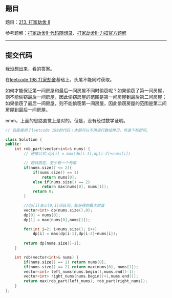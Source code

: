 ## 题目

题目：[213. 打家劫舍 II](https://leetcode-cn.com/problems/house-robber-ii/)

参考题解：[打家劫舍II-代码随想录](https://github.com/youngyangyang04/leetcode-master/blob/master/problems/0213.%E6%89%93%E5%AE%B6%E5%8A%AB%E8%88%8DII.md)、[打家劫舍II-力扣官方题解](https://leetcode-cn.com/problems/house-robber-ii/solution/da-jia-jie-she-ii-by-leetcode-solution-bwja/)

---

## 提交代码

我没想出来，看的答案。

在[leetcode 198 打家劫舍](https://blog.csdn.net/sinat_38816924/article/details/120926031)基础上。头尾不能同时获取。

如何才能保证第一间房屋和最后一间房屋不同时偷窃呢？如果偷窃了第一间房屋，则不能偷窃最后一间房屋，因此偷窃房屋的范围是第一间房屋到最后第二间房屋；如果偷窃了最后一间房屋，则不能偷窃第一间房屋，因此偷窃房屋的范围是第二间房屋到最后一间房屋。

emm，上面的思路直觉上是对的。但是，没有经过数学证明。

```c++
// 我直接用了leetcode 198的代码；本题可以不用进行数组拷贝，传递下标即可。

class Solution {
public:
    int rob_part(vector<int>& nums) {
        // 递推公式:dp[i] = max(dp[i-1],dp[i-2]+nums[i])

        // 题目限定，至少有一个元素
        if(nums.size() <= 2){
            if(nums.size() == 1)
                return nums[0];
            else if(nums.size() == 2)
                return max(nums[0], nums[1]);
            return 0;
        }

        //dp[i]表示[0,i]闭区间，能获得的最大财富
        vector<int> dp(nums.size(),0);
        dp[0] = nums[0];
        dp[1] = max(nums[0],nums[1]);

        for(int i=2; i<nums.size(); i++)
            dp[i] = max(dp[i-1],dp[i-2]+nums[i]);
        
        return dp[nums.size()-1];
    }

    int rob(vector<int>& nums) {
        if(nums.size() == 1) return nums[0];
        if(nums.size() == 2) return max(nums[0], nums[1]);
        vector<int> left_nums(nums.begin(),nums.end()-1);
        vector<int> right_nums(nums.begin()+1,nums.end());
        return max(rob_part(left_nums), rob_part(right_nums));
    }
};  
```